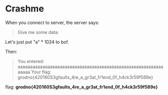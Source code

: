 # Crashme

When you connect to server, the server says:
> Give me some data:

Let's just put "a" * 1024 to bof.

Then:

> You entered: aaaaaaaaaaaaaaaaaaaaaaaaaaaaaaaaaaaaaaaaaaaaaaaaaaaaaaaaaaaaaaaa
> Your flag: grodno{420160S3gfaults_4re_a_gr3at_fr1end_0f_h4ck3r59f589e}

flag: **grodno{420160S3gfaults_4re_a_gr3at_fr1end_0f_h4ck3r59f589e}**